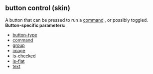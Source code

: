 ## button control (skin)


A button that can be pressed to run a
[command](/ref/skin/commands.md) , or possibly toggled.
**Button-specific parameters:**
+   [button-type](/ref/skin/param/button-type.md) 
+   [command](/ref/skin/param/command.md) 
+   [group](/ref/skin/param/group.md) 
+   [image](/ref/skin/param/image.md) 
+   [is-checked](/ref/skin/param/is-checked.md) 
+   [is-flat](/ref/skin/param/is-flat.md) 
+   [text](/ref/skin/param/text.md) 